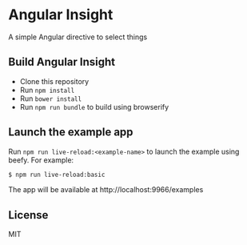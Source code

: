 # Angular Insight

A simple Angular directive to select things

## Build Angular Insight

* Clone this repository
* Run `npm install`
* Run `bower install`
* Run `npm run bundle` to build using browserify

## Launch the example app

Run `npm run live-reload:<example-name>` to launch the example using beefy. For example:

```sh
$ npm run live-reload:basic
```

The app will be available at http://localhost:9966/examples

## License

MIT
